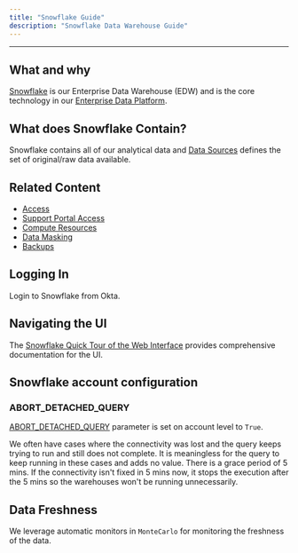 ```yaml
---
title: "Snowflake Guide"
description: "Snowflake Data Warehouse Guide"
---
```


---

## What and why

[Snowflake](https://www.snowflake.com/) is our Enterprise Data Warehouse (EDW) and is the core technology in our [Enterprise Data Platform](/handbook/enterprise-data/platform/#our-data-stack).

## What does Snowflake Contain?

Snowflake contains all of our analytical data and [Data Sources](/handbook/enterprise-data/platform/#data-sources) defines the set of original/raw data available.

## Related Content

- [Access](/handbook/enterprise-data/platform/#warehouse-access)
- [Support Portal Access](/handbook/enterprise-data/platform/#data-warehouse)
- [Compute Resources](/handbook/enterprise-data/platform/#compute-resources)
- [Data Masking](/handbook/enterprise-data/platform/#data-masking)
- [Backups](/handbook/enterprise-data/platform/#backups)

## Logging In

Login to Snowflake from Okta.

## Navigating the UI

The [Snowflake Quick Tour of the Web Interface](https://docs.snowflake.com/en/user-guide/snowflake-manager.html) provides comprehensive documentation for the UI.

## Snowflake account configuration

### ABORT_DETACHED_QUERY

[ABORT_DETACHED_QUERY](https://docs.snowflake.com/en/sql-reference/parameters#abort-detached-query) parameter is set on account level to `True`.

We often have cases where the connectivity was lost and the query keeps trying to run and still does not complete. It is meaningless for the query to keep running in these cases and adds no value. There is a grace period of 5 mins. If the connectivity isn't fixed in 5 mins now, it stops the execution after the 5 mins so the warehouses won't be running unnecessarily.

## Data Freshness

We leverage automatic monitors in `MonteCarlo` for monitoring the freshness of the data.
